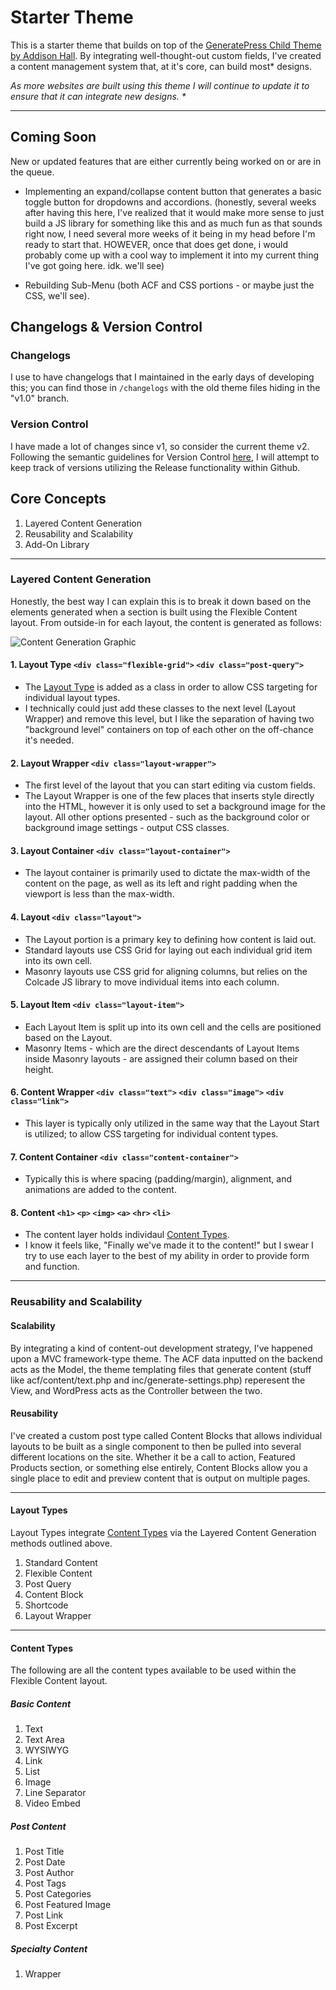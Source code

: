 # Starter Theme

This is a starter theme that builds on top of the [GeneratePress Child Theme by Addison Hall](https://github.com/addisonhall/generatepress-child "GitHub Link"). By integrating well-thought-out custom fields, I've created a content management system that, at it's core, can build most* designs. 

*As more websites are built using this theme I will continue to update it to ensure that it can integrate new designs. \**

---

## Coming Soon

New or updated features that are either currently being worked on or are in the queue.

- Implementing an expand/collapse content button that generates a basic toggle button for dropdowns and accordions. (honestly, several weeks after having this here, I've realized that it would make more sense to just build a JS library for something like this and as much fun as that sounds right now, I need several more weeks of it being in my head before I'm ready to start that. HOWEVER, once that does get done, i would probably come up with a cool way to implement it into my current thing I've got going here. idk. we'll see)

- Rebuilding Sub-Menu (both ACF and CSS portions - or maybe just the CSS, we'll see).

## Changelogs & Version Control

### Changelogs
I use to have changelogs that I maintained in the early days of developing this; you can find those in `/changelogs` with the old theme files hiding in the "v1.0" branch. 

### Version Control

I have made a lot of changes since v1, so consider the current theme v2. Following the semantic guidelines for Version Control [here](https://semver.org/ "Semantic Versioning 2.0.0"), I will attempt to keep track of versions utilizing the Release functionality within Github.

## Core Concepts

1. Layered Content Generation
1. Reusability and Scalability
1. Add-On Library

---

### Layered Content Generation

Honestly, the best way I can explain this is to break it down based on the elements generated when a section is built using the Flexible Content layout. From outside-in for each layout, the content is generated as follows:

![Content Generation Graphic](https://i.imgur.com/RtqvSv7.png)

#### 1. Layout Type `<div class="flexible-grid">` `<div class="post-query">`

- The [Layout Type](#layout-types) is added as a class in order to allow CSS targeting for individual layout types. 
- I technically could just add these classes to the next level (Layout Wrapper) and remove this level, but I like the separation of having two "background level" containers on top of each other on the off-chance it's needed.

#### 2. Layout Wrapper `<div class="layout-wrapper">`

- The first level of the layout that you can start editing via custom fields. 
- The Layout Wrapper is one of the few places that inserts style directly into the HTML, however it is only used to set a background image for the layout. All other options presented - such as the background color or background image settings - output CSS classes.

#### 3. Layout Container `<div class="layout-container">`

- The layout container is primarily used to dictate the max-width of the content on the page, as well as its left and right padding when the viewport is less than the max-width. 

#### 4. Layout `<div class="layout">`

- The Layout portion is a primary key to defining how content is laid out. 
- Standard layouts use CSS Grid for laying out each individual grid item into its own cell.
- Masonry layouts use CSS grid for aligning columns, but relies on the Colcade JS library to move individual items into each column. 

#### 5. Layout Item `<div class="layout-item">`

- Each Layout Item is split up into its own cell and the cells are positioned based on the Layout. 
- Masonry Items - which are the direct descendants of Layout Items inside Masonry layouts - are assigned their column based on their height. 

#### 6. Content Wrapper `<div class="text">` `<div class="image">` `<div class="link">`

- This layer is typically only utilized in the same way that the Layout Start is utilized; to allow CSS targeting for individual content types.

#### 7. Content Container `<div class="content-container">`

- Typically this is where spacing (padding/margin), alignment, and animations are added to the content.

#### 8. Content `<h1>` `<p>` `<img>` `<a>` `<hr>` `<li>`

- The content layer holds individaul [Content Types](#content-types). 
- I know it feels like, "Finally we've made it to the content!" but I swear I try to use each layer to the best of my ability in order to provide form and function.

---

### Reusability and Scalability

#### Scalability

By integrating a kind of content-out development strategy, I've happened upon a MVC framework-type theme. The ACF data inputted on the backend acts as the Model, the theme templating files that generate content (stuff like acf/content/text.php and inc/generate-settings.php) reperesent the View, and WordPress acts as the Controller between the two.

#### Reusability

I've created a custom post type called Content Blocks that allows individual layouts to be built as a single component to then be pulled into several different locations on the site. Whether it be a call to action, Featured Products section, or something else entirely, Content Blocks allow you a single place to edit and preview content that is output on multiple pages.

---

#### Layout Types

Layout Types integrate [Content Types](#content-types) via the Layered Content Generation methods outlined above.

1. Standard Content
1. Flexible Content
1. Post Query
1. Content Block
1. Shortcode
1. Layout Wrapper

---

#### Content Types

The following are all the content types available to be used within the Flexible Content layout.

##### Basic Content

1. Text
1. Text Area
1. WYSIWYG
1. Link
1. List
1. Image
1. Line Separator
1. Video Embed

##### Post Content

1. Post Title
1. Post Date
1. Post Author
1. Post Tags
1. Post Categories
1. Post Featured Image
1. Post Link
1. Post Excerpt

##### Specialty Content

1. Wrapper
